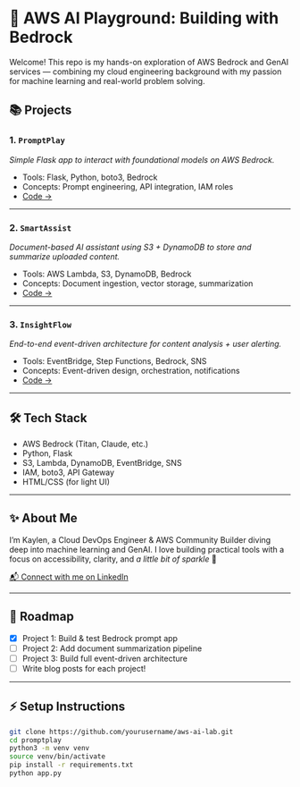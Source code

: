 # 🧠 AWS AI Playground: Building with Bedrock

Welcome! This repo is my hands-on exploration of AWS Bedrock and GenAI services — combining my cloud engineering background with my passion for machine learning and real-world problem solving.

## 📚 Projects

### 1. `PromptPlay`
*Simple Flask app to interact with foundational models on AWS Bedrock.*

- Tools: Flask, Python, boto3, Bedrock
- Concepts: Prompt engineering, API integration, IAM roles
- [Code →](./PromptPlay)

---

### 2. `SmartAssist`
*Document-based AI assistant using S3 + DynamoDB to store and summarize uploaded content.*

- Tools: AWS Lambda, S3, DynamoDB, Bedrock
- Concepts: Document ingestion, vector storage, summarization
- [Code →](./SmartAssist)

---

### 3. `InsightFlow`
*End-to-end event-driven architecture for content analysis + user alerting.*

- Tools: EventBridge, Step Functions, Bedrock, SNS
- Concepts: Event-driven design, orchestration, notifications
- [Code →](./InsightFlow)

---

## 🛠️ Tech Stack

- AWS Bedrock (Titan, Claude, etc.)
- Python, Flask
- S3, Lambda, DynamoDB, EventBridge, SNS
- IAM, boto3, API Gateway
- HTML/CSS (for light UI)

---

## ✨ About Me

I’m Kaylen, a Cloud DevOps Engineer & AWS Community Builder diving deep into machine learning and GenAI. I love building practical tools with a focus on accessibility, clarity, and *a little bit of sparkle* 💫

[📬 Connect with me on LinkedIn](https://www.linkedin.com/in/kaylenanderson)

---

## 🧭 Roadmap

- [x] Project 1: Build & test Bedrock prompt app
- [ ] Project 2: Add document summarization pipeline
- [ ] Project 3: Build full event-driven architecture
- [ ] Write blog posts for each project!

---

## ⚡ Setup Instructions

```bash
git clone https://github.com/yourusername/aws-ai-lab.git
cd promptplay
python3 -m venv venv
source venv/bin/activate
pip install -r requirements.txt
python app.py
